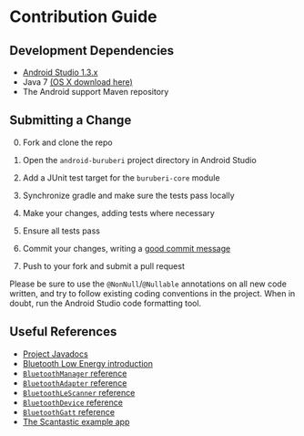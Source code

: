 # Contribution Guide

## Development Dependencies

- [Android Studio 1.3.x](http://developer.android.com/tools/studio/index.html)
- Java 7 [(OS X download here)](https://support.apple.com/kb/DL1572?locale=en_US)
- The Android support Maven repository

## Submitting a Change

0. Fork and clone the repo

1. Open the `android-buruberi` project directory in Android Studio

2. Add a JUnit test target for the `buruberi-core` module

3. Synchronize gradle and make sure the tests pass locally

4. Make your changes, adding tests where necessary

5. Ensure all tests pass

6. Commit your changes, writing a [good commit message](http://tbaggery.com/2008/04/19/a-note-about-git-commit-messages.html)

7. Push to your fork and submit a pull request

Please be sure to use the `@NonNull`/`@Nullable` annotations on all new code written,
and try to follow existing coding conventions in the project. When in doubt, run the Android Studio
code formatting tool.

## Useful References

- [Project Javadocs](http://hello.github.io/buruberi/javadoc/index.html)
- [Bluetooth Low Energy introduction](http://developer.android.com/guide/topics/connectivity/bluetooth-le.html)
- [`BluetoothManager` reference](http://developer.android.com/reference/android/bluetooth/BluetoothManager.html)
- [`BluetoothAdapter` reference](http://developer.android.com/reference/android/bluetooth/BluetoothAdapter.html)
- [`BluetoothLeScanner` reference](http://developer.android.com/reference/android/bluetooth/le/BluetoothLeScanner.html)
- [`BluetoothDevice` reference](http://developer.android.com/reference/android/bluetooth/BluetoothDevice.html)
- [`BluetoothGatt` reference](http://developer.android.com/reference/android/bluetooth/BluetoothGatt.html)
- [The Scantastic example app](tree/master/buruberi-example)
